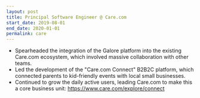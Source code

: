 ```yaml
---
layout: post
title: Principal Software Engineer @ Care.com
start_date: 2019-08-01
end_date: 2020-01-01
permalink: care
---
```


* Spearheaded the integration of the Galore platform into the existing Care.com ecosystem, which involved massive collaboration with other teams.
* Led the development of the "Care.com Connect" B2B2C platform, which connected parents to kid-friendly events with local small businesses.
* Continued to grow the daily active users, leading Care.com to make this a core business unit: https://www.care.com/explore/connect
